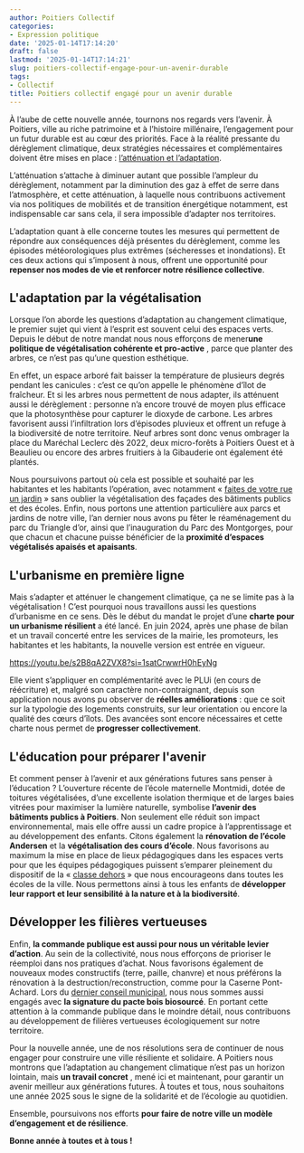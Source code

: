 ```yaml
---
author: Poitiers Collectif
categories:
- Expression politique
date: '2025-01-14T17:14:20'
draft: false
lastmod: '2025-01-14T17:14:21'
slug: poitiers-collectif-engage-pour-un-avenir-durable
tags:
- Collectif
title: Poitiers collectif engagé pour un avenir durable
---
```


À l’aube de cette nouvelle année, tournons nos regards vers l’avenir. À Poitiers, ville au riche patrimoine et à l’histoire millénaire, l’engagement pour un futur durable est au cœur des priorités. Face à la réalité pressante du dérèglement climatique, deux stratégies nécessaires et complémentaires doivent être mises en place : [l’atténuation et l’adaptation](https://www.oxfamfrance.org/climat-et-energie/attenuation-et-adaptation-au-changement-climatique-tout-comprendre-des-differences/). 

L’atténuation s’attache à diminuer autant que possible l’ampleur du dérèglement, notamment par la diminution des gaz à effet de serre dans l’atmosphère, et cette atténuation, à laquelle nous contribuons activement via nos politiques de mobilités et de transition énergétique notamment, est indispensable car sans cela, il sera impossible d’adapter nos territoires.

L’adaptation quant à elle concerne toutes les mesures qui permettent de répondre aux conséquences déjà présentes du dérèglement, comme les épisodes météorologiques plus extrêmes (sécheresses et inondations). Et ces deux actions qui s’imposent à nous, offrent une opportunité pour **repenser nos modes de vie et renforcer notre résilience collective**.

## L'adaptation par la végétalisation

Lorsque l’on aborde les questions d’adaptation au changement climatique, le premier sujet qui vient à l’esprit est souvent celui des espaces verts. Depuis le début de notre mandat nous nous efforçons de mener**une politique de végétalisation cohérente et pro-active** , parce que planter des arbres, ce n’est pas qu’une question esthétique. 

En effet, un espace arboré fait baisser la température de plusieurs degrés pendant les canicules : c’est ce qu’on appelle le phénomène d’îlot de fraîcheur. Et si les arbres nous permettent de nous adapter, ils atténuent aussi le dérèglement : personne n’a encore trouvé de moyen plus efficace que la photosynthèse pour capturer le dioxyde de carbone. Les arbres favorisent aussi l’infiltration lors d’épisodes pluvieux et offrent un refuge à la biodiversité de notre territoire. Neuf arbres sont donc venus ombrager la place du Maréchal Leclerc dès 2022, deux micro-forêts à Poitiers Ouest et à Beaulieu ou encore des arbres fruitiers à la Gibauderie ont également été plantés. 

Nous poursuivons partout où cela est possible et souhaité par les habitantes et les habitants l’opération, avec notamment « [faites de votre rue un jardin](https://www.poitiers.fr/faites-de-votre-rue-un-jardin) » sans oublier la végétalisation des façades des bâtiments publics et des écoles. Enfin, nous portons une attention particulière aux parcs et jardins de notre ville, l’an dernier nous avons pu fêter le réaménagement du parc du Triangle d’or, ainsi que l’inauguration du Parc des Montgorges, pour que chacun et chacune puisse bénéficier de la **proximité d’espaces végétalisés apaisés et apaisants**.

## L'urbanisme en première ligne

Mais s’adapter et atténuer le changement climatique, ça ne se limite pas à la végétalisation ! C’est pourquoi nous travaillons aussi les questions d’urbanisme en ce sens. Dès le début du mandat le projet d’une **charte pour un urbanisme résilient** a été lancé. En juin 2024, après une phase de bilan et un travail concerté entre les services de la mairie, les promoteurs, les habitantes et les habitants, la nouvelle version est entrée en vigueur. 

https://youtu.be/s2B8qA2ZVX8?si=1satCrwwrH0hEyNg 

Elle vient s’appliquer en complémentarité avec le PLUi (en cours de réécriture) et, malgré son caractère non-contraignant, depuis son application nous avons pu observer de **réelles améliorations**  : que ce soit sur la typologie des logements construits, sur leur orientation ou encore la qualité des cœurs d’îlots. Des avancées sont encore nécessaires et cette charte nous permet de **progresser collectivement**.

## L'éducation pour préparer l'avenir

Et comment penser à l’avenir et aux générations futures sans penser à l’éducation ? L’ouverture récente de l’école maternelle Montmidi, dotée de toitures végétalisées, d’une excellente isolation thermique et de larges baies vitrées pour maximiser la lumière naturelle, symbolise **l’avenir des bâtiments publics à Poitiers**. Non seulement elle réduit son impact environnemental, mais elle offre aussi un cadre propice à l’apprentissage et au développement des enfants. Citons également la **rénovation de l’école Andersen** et la **végétalisation des cours d’école**. Nous favorisons au maximum la mise en place de lieux pédagogiques dans les espaces verts pour que les équipes pédagogiques puissent s’emparer pleinement du dispositif de la « [classe dehors](https://classe-dehors.org/?PagePrincipale) » que nous encourageons dans toutes les écoles de la ville. Nous permettons ainsi à tous les enfants de **développer leur rapport et leur sensibilité à la nature et à la biodiversité**.

## Développer les filières vertueuses

Enfin, **la commande publique est aussi pour nous un véritable levier d’action**. Au sein de la collectivité, nous nous efforçons de prioriser le réemploi dans nos pratiques d’achat. Nous favorisons également de nouveaux modes constructifs (terre, paille, chanvre) et nous préférons la rénovation à la destruction/reconstruction, comme pour la Caserne Pont-Achard. Lors du [dernier conseil municipal](https://poitierscollectif.fr/actualites/retour-sur-le-conseil-municipal-du-16-decembre-2024-partie-2/), nous nous sommes aussi engagés avec **la signature du pacte bois biosourcé**. En portant cette attention à la commande publique dans le moindre détail, nous contribuons au développement de filières vertueuses écologiquement sur notre territoire.

Pour la nouvelle année, une de nos résolutions sera de continuer de nous engager pour construire une ville résiliente et solidaire. A Poitiers nous montrons que l’adaptation au changement climatique n’est pas un horizon lointain, mais **un travail concret** , mené ici et maintenant, pour garantir un avenir meilleur aux générations futures. À toutes et tous, nous souhaitons une année 2025 sous le signe de la solidarité et de l’écologie au quotidien. 

Ensemble, poursuivons nos efforts **pour faire de notre ville un modèle d’engagement et de résilience**.

**Bonne année à toutes et à tous !**
